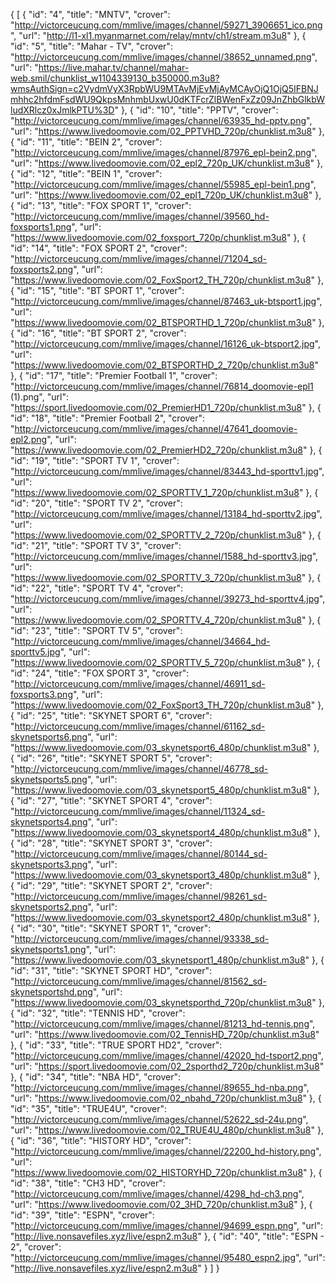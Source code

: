 {
    [
{
                "id": "4",
                "title": "MNTV",
                "crover": "http://victorceucung.com/mmlive/images/channel/59271_3906651_ico.png",
                "url": "http://l1-xl1.myanmarnet.com/relay/mntv/ch1/stream.m3u8"
            },
            {
                "id": "5",
                "title": "Mahar - TV",
                "crover": "http://victorceucung.com/mmlive/images/channel/38652_unnamed.png",
                "url": "https://live.mahar.tv/channel/mahar-web.smil/chunklist_w1104339130_b350000.m3u8?wmsAuthSign=c2VydmVyX3RpbWU9MTAvMjEvMjAyMCAyOjQ1OjQ5IFBNJmhhc2hfdmFsdWU9QkpsMnhmbUxwU0dKTFcrZlBWenFxZz09JnZhbGlkbWludXRlcz0xJmlkPTU%3D"
            },
            {
                "id": "10",
                "title": "PPTV",
                "crover": "http://victorceucung.com/mmlive/images/channel/63935_hd-pptv.png",
                "url": "https://www.livedoomovie.com/02_PPTVHD_720p/chunklist.m3u8"
            },
            {
                "id": "11",
                "title": "BEIN 2",
                "crover": "http://victorceucung.com/mmlive/images/channel/87976_epl-bein2.png",
                "url": "https://www.livedoomovie.com/02_epl2_720p_UK/chunklist.m3u8"
            },
            {
                "id": "12",
                "title": "BEIN 1",
                "crover": "http://victorceucung.com/mmlive/images/channel/55985_epl-bein1.png",
                "url": "https://www.livedoomovie.com/02_epl1_720p_UK/chunklist.m3u8"
            },
            {
                "id": "13",
                "title": "FOX SPORT 1",
                "crover": "http://victorceucung.com/mmlive/images/channel/39560_hd-foxsports1.png",
                "url": "https://www.livedoomovie.com/02_foxsport_720p/chunklist.m3u8"
            },
            {
                "id": "14",
                "title": "FOX SPORT 2",
                "crover": "http://victorceucung.com/mmlive/images/channel/71204_sd-foxsports2.png",
                "url": "https://www.livedoomovie.com/02_FoxSport2_TH_720p/chunklist.m3u8"
            },
            {
                "id": "15",
                "title": "BT SPORT 1",
                "crover": "http://victorceucung.com/mmlive/images/channel/87463_uk-btsport1.jpg",
                "url": "https://www.livedoomovie.com/02_BTSPORTHD_1_720p/chunklist.m3u8"
            },
            {
                "id": "16",
                "title": "BT SPORT 2",
                "crover": "http://victorceucung.com/mmlive/images/channel/16126_uk-btsport2.jpg",
                "url": "https://www.livedoomovie.com/02_BTSPORTHD_2_720p/chunklist.m3u8"
            },
            {
                "id": "17",
                "title": "Premier Football 1",
                "crover": "http://victorceucung.com/mmlive/images/channel/76814_doomovie-epl1 (1).png",
                "url": "https://sport.livedoomovie.com/02_PremierHD1_720p/chunklist.m3u8"
            },
            {
                "id": "18",
                "title": "Premier Football 2",
                "crover": "http://victorceucung.com/mmlive/images/channel/47641_doomovie-epl2.png",
                "url": "https://www.livedoomovie.com/02_PremierHD2_720p/chunklist.m3u8"
            },
            {
                "id": "19",
                "title": "SPORT TV 1",
                "crover": "http://victorceucung.com/mmlive/images/channel/83443_hd-sporttv1.jpg",
                "url": "https://www.livedoomovie.com/02_SPORTTV_1_720p/chunklist.m3u8"
            },
            {
                "id": "20",
                "title": "SPORT TV 2",
                "crover": "http://victorceucung.com/mmlive/images/channel/13184_hd-sporttv2.jpg",
                "url": "https://www.livedoomovie.com/02_SPORTTV_2_720p/chunklist.m3u8"
            },
            {
                "id": "21",
                "title": "SPORT TV 3",
                "crover": "http://victorceucung.com/mmlive/images/channel/1588_hd-sporttv3.jpg",
                "url": "https://www.livedoomovie.com/02_SPORTTV_3_720p/chunklist.m3u8"
            },
            {
                "id": "22",
                "title": "SPORT TV 4",
                "crover": "http://victorceucung.com/mmlive/images/channel/39273_hd-sporttv4.jpg",
                "url": "https://www.livedoomovie.com/02_SPORTTV_4_720p/chunklist.m3u8"
            },
            {
                "id": "23",
                "title": "SPORT TV 5",
                "crover": "http://victorceucung.com/mmlive/images/channel/34664_hd-sporttv5.jpg",
                "url": "https://www.livedoomovie.com/02_SPORTTV_5_720p/chunklist.m3u8"
            },
            {
                "id": "24",
                "title": "FOX SPORT 3",
                "crover": "http://victorceucung.com/mmlive/images/channel/46911_sd-foxsports3.png",
                "url": "https://www.livedoomovie.com/02_FoxSport3_TH_720p/chunklist.m3u8"
            },
            {
                "id": "25",
                "title": "SKYNET SPORT 6",
                "crover": "http://victorceucung.com/mmlive/images/channel/61162_sd-skynetsports6.png",
                "url": "https://www.livedoomovie.com/03_skynetsport6_480p/chunklist.m3u8"
            },
            {
                "id": "26",
                "title": "SKYNET SPORT 5",
                "crover": "http://victorceucung.com/mmlive/images/channel/46778_sd-skynetsports5.png",
                "url": "https://www.livedoomovie.com/03_skynetsport5_480p/chunklist.m3u8"
            },
            {
                "id": "27",
                "title": "SKYNET SPORT 4",
                "crover": "http://victorceucung.com/mmlive/images/channel/11324_sd-skynetsports4.png",
                "url": "https://www.livedoomovie.com/03_skynetsport4_480p/chunklist.m3u8"
            },
            {
                "id": "28",
                "title": "SKYNET SPORT 3",
                "crover": "http://victorceucung.com/mmlive/images/channel/80144_sd-skynetsports3.png",
                "url": "https://www.livedoomovie.com/03_skynetsport3_480p/chunklist.m3u8"
            },
            {
                "id": "29",
                "title": "SKYNET SPORT 2",
                "crover": "http://victorceucung.com/mmlive/images/channel/98261_sd-skynetsports2.png",
                "url": "https://www.livedoomovie.com/03_skynetsport2_480p/chunklist.m3u8"
            },
            {
                "id": "30",
                "title": "SKYNET SPORT 1",
                "crover": "http://victorceucung.com/mmlive/images/channel/93338_sd-skynetsports1.png",
                "url": "https://www.livedoomovie.com/03_skynetsport1_480p/chunklist.m3u8"
            },
            {
                "id": "31",
                "title": "SKYNET SPORT HD",
                "crover": "http://victorceucung.com/mmlive/images/channel/81562_sd-skynetsportshd.png",
                "url": "https://www.livedoomovie.com/03_skynetsporthd_720p/chunklist.m3u8"
            },
            {
                "id": "32",
                "title": "TENNIS HD",
                "crover": "http://victorceucung.com/mmlive/images/channel/81213_hd-tennis.png",
                "url": "https://www.livedoomovie.com/02_TennisHD_720p/chunklist.m3u8"
            },
            {
                "id": "33",
                "title": "TRUE SPORT HD2",
                "crover": "http://victorceucung.com/mmlive/images/channel/42020_hd-tsport2.png",
                "url": "https://sport.livedoomovie.com/02_2sporthd2_720p/chunklist.m3u8"
            },
            {
                "id": "34",
                "title": "NBA HD",
                "crover": "http://victorceucung.com/mmlive/images/channel/89655_hd-nba.png",
                "url": "https://www.livedoomovie.com/02_nbahd_720p/chunklist.m3u8"
            },
            {
                "id": "35",
                "title": "TRUE4U",
                "crover": "http://victorceucung.com/mmlive/images/channel/52622_sd-24u.png",
                "url": "https://www.livedoomovie.com/02_TRUE4U_480p/chunklist.m3u8"
            },
            {
                "id": "36",
                "title": "HISTORY HD",
                "crover": "http://victorceucung.com/mmlive/images/channel/22200_hd-history.png",
                "url": "https://www.livedoomovie.com/02_HISTORYHD_720p/chunklist.m3u8"
            },
            {
                "id": "38",
                "title": "CH3 HD",
                "crover": "http://victorceucung.com/mmlive/images/channel/4298_hd-ch3.png",
                "url": "https://www.livedoomovie.com/02_3HD_720p/chunklist.m3u8"
            },
            {
                "id": "39",
                "title": "ESPN",
                "crover": "http://victorceucung.com/mmlive/images/channel/94699_espn.png",
                "url": "http://live.nonsavefiles.xyz/live/espn2.m3u8"
            },
            {
                "id": "40",
                "title": "ESPN - 2",
                "crover": "http://victorceucung.com/mmlive/images/channel/95480_espn2.jpg",
                "url": "http://live.nonsavefiles.xyz/live/espn2.m3u8"
            }
        ]
    }
